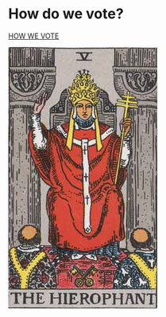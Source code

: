 # How do we vote?

[HOW WE VOTE](https://github.com/SecretDecks/Documentation/blob/main/Contribute.md)

![How do we vote?](../.gitbook/assets/rws_tarot_05_hierophant.jpg)

